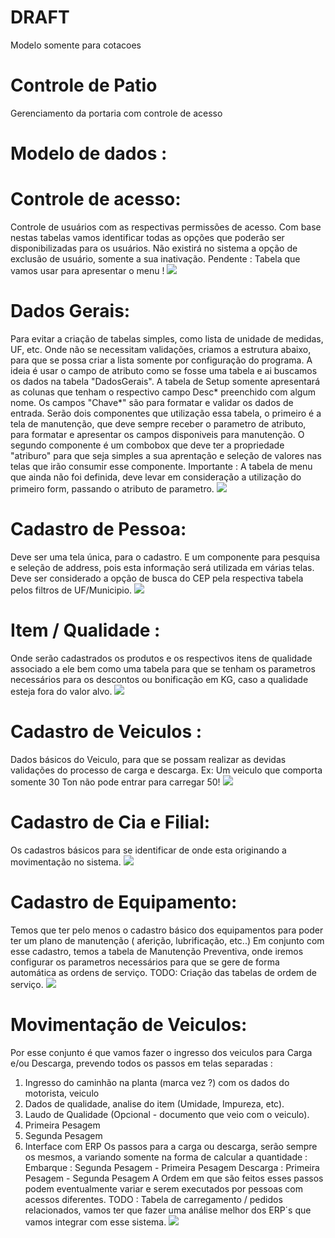 # DRAFT 
Modelo somente para cotacoes

# Controle de Patio
Gerenciamento da portaria com controle de acesso

# Modelo de dados :

# Controle de acesso:
Controle de usuários com as respectivas permissões de acesso.
Com base nestas tabelas vamos identificar todas as opções que poderão ser disponibilizadas para os usuários.
Não existirá no sistema a opção de exclusão de usuário, somente a sua inativação.
Pendente : Tabela que vamos usar para apresentar o menu !
![](https://github.com/arodri10-br/ControlePatio/blob/main/resources/img/Schema.jpg)

# Dados Gerais:
Para evitar a criação de tabelas simples, como lista de unidade de medidas, UF, etc.
Onde não se necessitam validações, criamos a estrutura abaixo, para que se possa criar a lista somente por configuração do programa.
A ideia é usar o campo de atributo como se fosse uma tabela e ai buscamos os dados na tabela "DadosGerais".
A tabela de Setup somente apresentará as colunas que tenham o respectivo campo Desc* preenchido com algum nome.
Os campos "Chave*" são para formatar e validar os dados de entrada.
Serão dois componentes que utilização essa tabela, o primeiro é a tela de manutenção, que deve sempre receber o parametro de atributo, para formatar e apresentar os campos disponiveis para manutenção. O segundo componente é um combobox que deve ter a propriedade "atriburo" para que seja simples a sua aprentação e seleção de valores nas telas que irão consumir esse componente.
Importante : A tabela de menu que ainda não foi definida, deve levar em consideração a utilização do primeiro form, passando o atributo de parametro.
![](https://github.com/arodri10-br/ControlePatio/blob/main/resources/img/DadosGerais.jpg)

# Cadastro de Pessoa:
Deve ser uma tela única, para o cadastro. E um componente para pesquisa e seleção de address, pois esta informação será utilizada em várias telas.
Deve ser considerado a opção de busca do CEP pela respectiva tabela pelos filtros de UF/Municipio.
![](https://github.com/arodri10-br/ControlePatio/blob/main/resources/img/AddressBook.JPG)

# Item / Qualidade :
Onde serão cadastrados os produtos e os respectivos itens de qualidade associado a ele bem como uma tabela para que se tenham os parametros necessários para os descontos ou bonificação em KG, caso a qualidade esteja fora do valor alvo.
![](https://github.com/arodri10-br/ControlePatio/blob/main/resources/img/ItemQualidade.jpg)

# Cadastro de Veiculos :
Dados básicos do Veiculo, para que se possam realizar as devidas validações do processo de carga e descarga.
Ex: Um veiculo que comporta somente 30 Ton não pode entrar para carregar 50!
![](https://github.com/arodri10-br/ControlePatio/blob/main/resources/img/Veiculos.jpg)

# Cadastro de Cia e Filial:
Os cadastros básicos para se identificar de onde esta originando a movimentação no sistema.
![](https://github.com/arodri10-br/ControlePatio/blob/main/resources/img/CiaFilial.JPG)

# Cadastro de Equipamento:
Temos que ter pelo menos o cadastro básico dos equipamentos para poder ter um plano de manutenção ( aferição, lubrificação, etc..)
Em conjunto com esse cadastro, temos a tabela de Manutenção Preventiva, onde iremos configurar os parametros necessários para que se gere de forma automática as ordens de serviço.
TODO: Criação das tabelas de ordem de serviço.
![](https://github.com/arodri10-br/ControlePatio/blob/main/resources/img/Equipamento.jpg)

# Movimentação de Veiculos:
Por esse conjunto é que vamos fazer o ingresso dos veiculos para Carga e/ou Descarga, prevendo todos os passos em telas separadas :
1. Ingresso do caminhão na planta (marca vez ?) com os dados do motorista, veiculo
2. Dados de qualidade, analise do item (Umidade, Impureza, etc).
3. Laudo de Qualidade (Opcional - documento que veio com o veiculo).
4. Primeira Pesagem
5. Segunda Pesagem
6. Interface com ERP
Os passos para a carga ou descarga, serão sempre os mesmos, a variando somente na forma de calcular a quantidade :
    Embarque : Segunda Pesagem - Primeira Pesagem
    Descarga : Primeira Pesagem - Segunda Pesagem
A Ordem em que são feitos esses passos podem eventualmente variar e serem executados por pessoas com acessos diferentes.
TODO : Tabela de carregamento / pedidos relacionados, vamos ter que fazer uma análise melhor dos ERP´s que vamos integrar com esse sistema.
![](https://github.com/arodri10-br/ControlePatio/blob/main/resources/img/MovimentacaoVeiculos.JPG)
